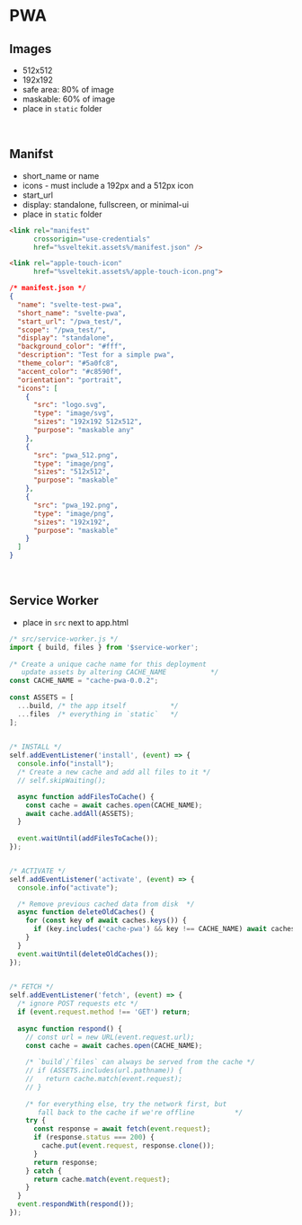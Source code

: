 <script>  
  import TOC from '$lib/components/TOC.svelte';
  const links = [
    { name: 'Images', path: '#top' },
    { name: 'Manifest', path: '#manifest' },
    { name: 'Service Worker', path: '#worker' }
  ]
</script>

<div class="page">
  <div class="toc">
  <TOC {links}/>
  </div>

  <div class="content"> 

# PWA

## Images
  - 512x512
  - 192x192
  - safe area: 80% of image
  - maskable: 60% of image
  - place in `static` folder

<br id="manifest" />

## Manifst
- short_name or name
- icons - must include a 192px and a 512px icon
- start_url
- display: standalone, fullscreen, or minimal-ui
- place in `static` folder


``` html
<link rel="manifest" 
      crossorigin="use-credentials" 
      href="%sveltekit.assets%/manifest.json" />

<link rel="apple-touch-icon" 
      href="%sveltekit.assets%/apple-touch-icon.png">
```

``` json
/* manifest.json */
{
  "name": "svelte-test-pwa",
  "short_name": "svelte-pwa",
  "start_url": "/pwa_test/",
  "scope": "/pwa_test/",
  "display": "standalone",
  "background_color": "#fff",
  "description": "Test for a simple pwa",
  "theme_color": "#5a0fc8",
  "accent_color": "#c8590f",
  "orientation": "portrait",
  "icons": [
    {
      "src": "logo.svg",
      "type": "image/svg",
      "sizes": "192x192 512x512",
      "purpose": "maskable any"
    },
    {
      "src": "pwa_512.png",
      "type": "image/png",
      "sizes": "512x512",
      "purpose": "maskable"
    },
    {
      "src": "pwa_192.png",
      "type": "image/png",
      "sizes": "192x192",
      "purpose": "maskable"
    }
  ]
}
```


<br id="worker" />

## Service Worker

- place in `src` next to app.html


``` js
/* src/service-worker.js */
import { build, files } from '$service-worker';
 
/* Create a unique cache name for this deployment
   update assets by altering CACHE_NAME           */
const CACHE_NAME = "cache-pwa-0.0.2";
 
const ASSETS = [
  ...build, /* the app itself           */
  ...files  /* everything in `static`   */
];
 

/* INSTALL */
self.addEventListener('install', (event) => {
  console.info("install");
  /* Create a new cache and add all files to it */
  // self.skipWaiting();

  async function addFilesToCache() {
    const cache = await caches.open(CACHE_NAME);
    await cache.addAll(ASSETS);
  }
 
  event.waitUntil(addFilesToCache());
});


/* ACTIVATE */
self.addEventListener('activate', (event) => {
  console.info("activate");

  /* Remove previous cached data from disk  */
  async function deleteOldCaches() {
    for (const key of await caches.keys()) {
      if (key.includes('cache-pwa') && key !== CACHE_NAME) await caches.delete(key);     
    }
  }
  event.waitUntil(deleteOldCaches());
});
 

/* FETCH */
self.addEventListener('fetch', (event) => {
  /* ignore POST requests etc */
  if (event.request.method !== 'GET') return;
 
  async function respond() {
    // const url = new URL(event.request.url);
    const cache = await caches.open(CACHE_NAME);
 
    /* `build`/`files` can always be served from the cache */
    // if (ASSETS.includes(url.pathname)) {
    //   return cache.match(event.request);
    // }
 
    /* for everything else, try the network first, but
       fall back to the cache if we're offline          */
    try {
      const response = await fetch(event.request);
      if (response.status === 200) {
        cache.put(event.request, response.clone());
      }
      return response;
    } catch {
      return cache.match(event.request);
    }
  }
  event.respondWith(respond());
});
```

 

  </div>
</div>